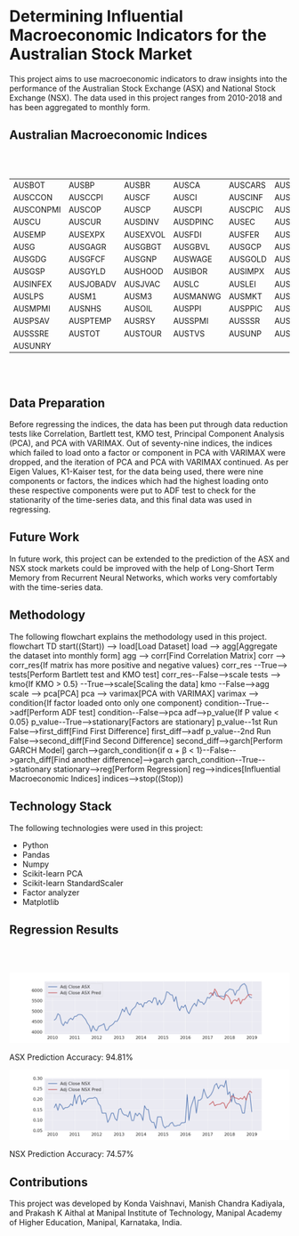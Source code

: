 # Determining Influential Macroeconomic Indicators for the Australian Stock Market

This project aims to use macroeconomic indicators to draw insights into the performance of the Australian Stock Exchange (ASX) and National Stock Exchange (NSX). The data used in this project ranges from 2010-2018 and has been aggregated to monthly form.

## Australian Macroeconomic Indices

<br>
<br>

<table align="center">
  <tr>
    <td> AUSBOT </td>
    <td> AUSBP </td>
    <td> AUSBR </td>
    <td> AUSCA </td>
    <td> AUSCARS </td> 
    <td> AUSCBBS </td>
  </tr>
  <tr>
    <td> AUSCCON </td>
    <td> AUSCCPI </td>
    <td> AUSCF </td> 
    <td> AUSCI </td> 
    <td> AUSCINF </td> 
    <td> AUSCNCN </td>
  </tr>
  <tr>
    <td> AUSCONPMI </td> 
    <td> AUSCOP </td> 
    <td> AUSCP </td>
    <td> AUSCPI </td>
    <td> AUSCPIC </td> 
    <td> AUSCSP </td> 
  </tr>
  <tr>
    <td> AUSCU </td> 
    <td> AUSCUR </td> 
    <td> AUSDINV </td>
    <td> AUSDPINC </td>
    <td> AUSEC </td> 
    <td> AUSEDBT </td>
  </tr>
  <tr>
    <td> AUSEMP </td>
    <td> AUSEXPX </td> 
    <td> AUSEXVOL </td>
    <td> AUSFDI </td> 
    <td> AUSFER </td> 
    <td> AUSFTEMP </td> 
  </tr>
  <tr>
    <td> AUSG </td> 
    <td> AUSGAGR </td> 
    <td> AUSGBGT </td>
    <td> AUSGBVL </td>
    <td> AUSGCP </td> 
    <td> AUSGD </td>
  </tr>
  <tr>
    <td> AUSGDG </td> 
    <td> AUSGFCF </td> 
    <td> AUSGNP </td>
    <td> AUSWAGE </td> 
    <td> AUSGOLD </td>
    <td> AUSGPC </td>
  </tr>
  <tr>
    <td> AUSGSP </td> 
    <td> AUSGYLD </td> 
    <td> AUSHOOD </td>
    <td> AUSIBOR </td> 
    <td> AUSIMPX </td> 
    <td> AUSIMVOL </td>
  </tr>
  <tr>
    <td> AUSINFEX </td> 
    <td> AUSJOBADV </td> 
    <td> AUSJVAC </td>
    <td> AUSLC </td> 
    <td> AUSLEI </td> 
    <td> AUSLFPR </td>
  </tr>
  <tr>
    <td> AUSLPS </td> 
    <td> AUSM1 </td> 
    <td> AUSM3 </td> 
    <td> AUSMANWG </td> 
    <td> AUSMKT </td>  
    <td> AUSMP </td> 
  </tr>
  <tr>
    <td> AUSMPMI </td> 
    <td> AUSNHS </td> 
    <td> AUSOIL </td> 
    <td> AUSPPI </td>
    <td> AUSPPIC </td> 
    <td> AUSPROD </td> 
  </tr>
  <tr>
    <td> AUSPSAV </td> 
    <td> AUSPTEMP </td> 
    <td> AUSRSY </td> 
    <td> AUSSPMI </td> 
    <td> AUSSSR </td> 
    <td> AUSSSRC </td> 
  </tr>
  <tr>
    <td> AUSSSRE </td> 
    <td> AUSTOT </td> 
    <td> AUSTOUR </td> 
    <td> AUSTVS </td> 
    <td> AUSUNP </td> 
    <td> AUSUNR </td> 
  </tr>
  <tr>
    <td> AUSUNRY </td>
  </tr>
</table>

<br>
<br>

## Data Preparation
Before regressing the indices, the data has been put through data reduction tests like Correlation, Bartlett test, KMO test, Principal Component Analysis (PCA), and PCA with VARIMAX. Out of seventy-nine indices, the indices which failed to load onto a factor or component in PCA with VARIMAX were dropped, and the iteration of PCA and PCA with VARIMAX continued. As per Eigen Values, K1-Kaiser test, for the data being used, there were nine components or factors, the indices which had the highest loading onto these respective components were put to ADF test to check for the stationarity of the time-series data, and this final data was used in regressing.

## Future Work
In future work, this project can be extended to the prediction of the ASX and NSX stock markets could be improved with the help of Long-Short Term Memory from Recurrent Neural Networks, which works very comfortably with the time-series data.

## Methodology
The following flowchart explains the methodology used in this project.
flowchart TD
start((Start)) --> load[Load Dataset]
load --> agg[Aggregate the dataset into monthly form]
agg --> corr[Find Correlation Matrix]
corr --> corr_res{If matrix has more positive and negative values}
corr_res --True--> tests[Perform Bartlett test and KMO test]
corr_res--False-->scale
tests --> kmo{If KMO > 0.5} --True-->scale[Scaling the data]
kmo --False-->agg
scale --> pca[PCA]
pca --> varimax[PCA with VARIMAX]
varimax --> condition{If factor loaded onto only one component}
condition--True-->adf[Perform ADF test]
condition--False-->pca
adf-->p_value{If P value < 0.05}
p_value--True-->stationary[Factors are stationary]
p_value--1st Run False-->first_diff[Find First Difference]
first_diff-->adf
p_value--2nd Run False-->second_diff[Find Second Difference]
second_diff-->garch[Perform GARCH Model]
garch-->garch_condition{if 	α + β <  1}--False-->garch_diff[Find another difference]-->garch
garch_condition--True-->stationary
stationary-->reg[Perform Regression]
reg-->indices[Influential Macroeconomic Indices]
indices-->stop((Stop))

## Technology Stack
The following technologies were used in this project:

- Python
- Pandas
- Numpy
- Scikit-learn PCA
- Scikit-learn StandardScaler
- Factor analyzer
- Matplotlib

## Regression Results

<br>
<br>

<p align="center">
  <img src="plots/asx_pred.png">
</p>

<p>
  ASX Prediction Accuracy: 94.81%
</p>

<p align="center">
    <img src="plots/nsx_pred.png">
</p>
  
<p>
  NSX Prediction Accuracy: 74.57%
</p>

## Contributions
This project was developed by Konda Vaishnavi, Manish Chandra Kadiyala, and Prakash K Aithal at Manipal Institute of Technology, Manipal Academy of Higher Education, Manipal, Karnataka, India.
